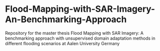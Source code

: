# Flood-Mapping-with-SAR-Imagery-An-Benchmarking-Approach
Repository for the master thesis Flood Mapping with SAR Imagery: A benchmarking approach with unsupervised domain adaptation methods in different flooding scenarios at Aalen University Germany
